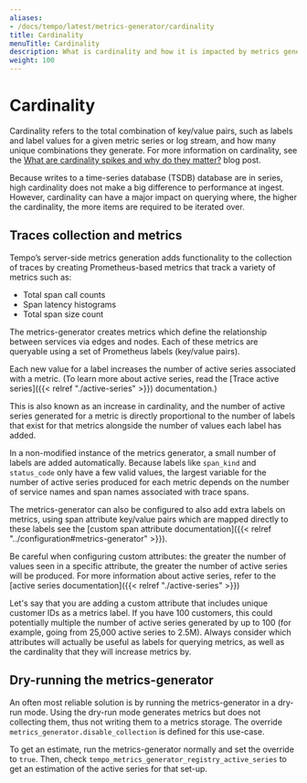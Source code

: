 ```yaml
---
aliases:
- /docs/tempo/latest/metrics-generator/cardinality
title: Cardinality
menuTitle: Cardinality
description: What is cardinality and how it is impacted by metrics generation?
weight: 100
---
```


# Cardinality

Cardinality refers to the total combination of key/value pairs, such as labels and label values for a given metric series or log stream, and how many unique combinations they generate.
For more information on cardinality, see the [What are cardinality spikes and why do they matter?](/blog/2022/02/15/what-are-cardinality-spikes-and-why-do-they-matter/) blog post.

Because writes to a time-series database (TSDB) database are in series, high cardinality does not make a big difference to performance at ingest.
However, cardinality can have a major impact on querying where, the higher the cardinality, the more items are required to be iterated over.

## Traces collection and metrics

Tempo’s server-side metrics generation adds functionality to the collection of traces by creating Prometheus-based metrics that track a variety of metrics such as:

- Total span call counts
- Span latency histograms
- Total span size count

The metrics-generator creates metrics which define the relationship between services via edges and nodes.
Each of these metrics are queryable using a set of Prometheus labels (key/value pairs).

Each new value for a label increases the number of active series associated with a metric. (To learn more about active series, read the [Trace active series]({{< relref "./active-series" >}}) documentation.)

This is also known as an increase in cardinality, and the number of active series generated for a metric is directly proportional to the number of labels that exist for that metrics alongside the number of values each label has added.

In a non-modified instance of the metrics generator, a small number of labels are added automatically.
Because labels like `span_kind` and `status_code` only have a few valid values, the largest variable for the number of active series produced for each metric depends on the number of service names and span names associated with trace spans.

The metrics-generator can also be configured to also add extra labels on metrics, using span attribute key/value pairs which are mapped directly to these labels see the [custom span attribute documentation]({{< relref "../configuration#metrics-generator" >}}).

Be careful when configuring custom attributes: the greater the number of values seen in a specific attribute, the greater the number of active series will be produced. For more information about active series, refer to the [active series documentation]({{< relref "./active-series" >}})

Let's say that you are adding a custom attribute that includes unique customer IDs as a metrics label. If you have 100 customers, this could potentially multiple the number of active series generated by up to 100 (for example, going from 25,000 active series to 2.5M).
Always consider which attributes will actually be useful as labels for querying metrics, as well as the cardinality that they will increase metrics by.

## Dry-running the metrics-generator

An often most reliable solution is by running the metrics-generator in a dry-run mode.
Using the dry-run mode generates metrics but does not collecting them, thus not writing them to a metrics storage.
The override `metrics_generator.disable_collection` is defined for this use-case.

To get an estimate, run the metrics-generator normally and set the override to `true`.
Then, check `tempo_metrics_generator_registry_active_series` to get an estimation of the active series for that set-up.